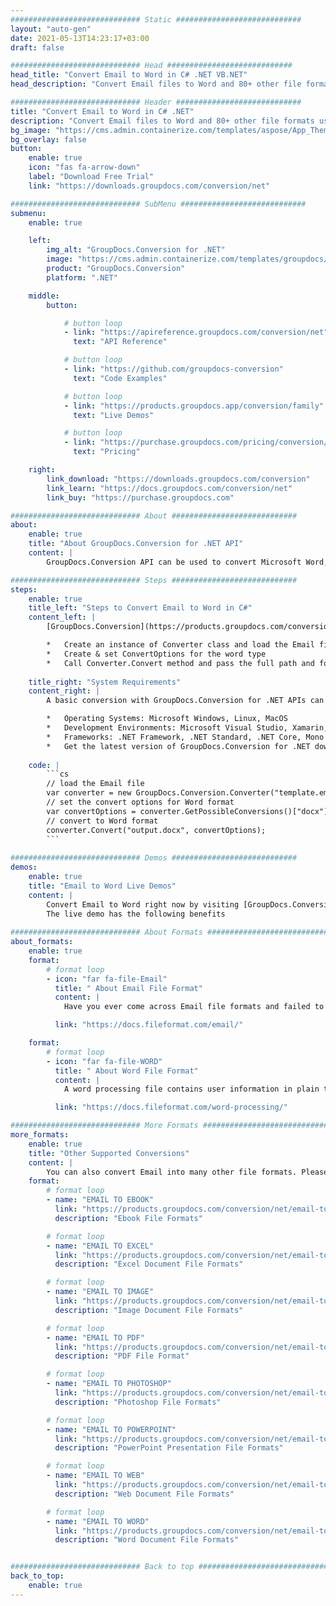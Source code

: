 ```yaml
---
############################# Static ############################
layout: "auto-gen"
date: 2021-05-13T14:23:17+03:00
draft: false

############################# Head ############################
head_title: "Convert Email to Word in C# .NET VB.NET"
head_description: "Convert Email files to Word and 80+ other file formats using native documents conversion API for .NET (C#, ASP.NET, VB.NET, .NET Core) applications."

############################# Header ############################
title: "Convert Email to Word in C# .NET"
description: "Convert Email files to Word and 80+ other file formats using native documents conversion API for .NET (C#, ASP.NET, VB.NET, .NET Core) applications."
bg_image: "https://cms.admin.containerize.com/templates/aspose/App_Themes/V3/images/bg/header1.png"
bg_overlay: false
button:
    enable: true
    icon: "fas fa-arrow-down"
    label: "Download Free Trial"
    link: "https://downloads.groupdocs.com/conversion/net"

############################# SubMenu ############################
submenu:
    enable: true

    left:
        img_alt: "GroupDocs.Conversion for .NET"
        image: "https://cms.admin.containerize.com/templates/groupdocs/images/product-logos/90x90-noborder/groupdocs-conversion-net.png"
        product: "GroupDocs.Conversion"
        platform: ".NET"

    middle:
        button:

            # button loop
            - link: "https://apireference.groupdocs.com/conversion/net"
              text: "API Reference"

            # button loop
            - link: "https://github.com/groupdocs-conversion"
              text: "Code Examples"

            # button loop
            - link: "https://products.groupdocs.app/conversion/family"
              text: "Live Demos"

            # button loop
            - link: "https://purchase.groupdocs.com/pricing/conversion/net"
              text: "Pricing"

    right:
        link_download: "https://downloads.groupdocs.com/conversion"
        link_learn: "https://docs.groupdocs.com/conversion/net"
        link_buy: "https://purchase.groupdocs.com"

############################# About ############################
about:
    enable: true
    title: "About GroupDocs.Conversion for .NET API"
    content: |
        GroupDocs.Conversion API can be used to convert Microsoft Word, Excel, PowerPoint, PDF, Visio and various other formats. GroupDocs.Conversion is a standalone API that is suitable for server side and backend systems where high performance is required. It does not depend on any software like Microsoft or Open Office.

############################# Steps ############################
steps:
    enable: true
    title_left: "Steps to Convert Email to Word in C#"
    content_left: |
        [GroupDocs.Conversion](https://products.groupdocs.com/conversion/net/) makes it easy for developers to convert the Email file to Word using a few lines of code.

        *   Create an instance of Converter class and load the Email file with full path
        *   Create & set ConvertOptions for the word type
        *   Call Converter.Convert method and pass the full path and format (WORD) as parameter
        
    title_right: "System Requirements"
    content_right: |
        A basic conversion with GroupDocs.Conversion for .NET APIs can be done by implementing a few easy steps. Our APIs are supported on all major platforms and operating systems. Before executing the code below, please make sure that you have the following prerequisites installed on your system.

        *   Operating Systems: Microsoft Windows, Linux, MacOS
        *   Development Environments: Microsoft Visual Studio, Xamarin, MonoDevelop
        *   Frameworks: .NET Framework, .NET Standard, .NET Core, Mono
        *   Get the latest version of GroupDocs.Conversion for .NET downloaded from [Nuget](https://www.nuget.org/packages/groupdocs.conversion)
        
    code: |
        ```cs
        // load the Email file
        var converter = new GroupDocs.Conversion.Converter("template.eml");
        // set the convert options for Word format
        var convertOptions = converter.GetPossibleConversions()["docx"].ConvertOptions;
        // convert to Word format
        converter.Convert("output.docx", convertOptions);
        ```
        
############################# Demos ############################
demos:
    enable: true
    title: "Email to Word Live Demos"
    content: |
        Convert Email to Word right now by visiting [GroupDocs.Conversion Live Demos](https://products.groupdocs.app/conversion/email-to-word) website.  
        The live demo has the following benefits
        
############################# About Formats ############################
about_formats:
    enable: true
    format:
        # format loop
        - icon: "far fa-file-Email"
          title: " About Email File Format"
          content: |
            Have you ever come across Email file formats and failed to open it? You have come to the right place, we are going to explain what Email file formats are and what are the recommended software that can open or use them. Email file formats are used by email applications to store their various data including email messages, attachments, folders, address books etc. Email file formats are mainly associated with Outlook Express Email Message file. Additional types of files may also be using the Email file extension. There are several common file types used with regards to email.  Below is the list of the most popular file formats used by various email clients to store e-mail messages and other related data.

          link: "https://docs.fileformat.com/email/"

    format:
        # format loop
        - icon: "far fa-file-WORD"
          title: " About Word File Format"
          content: |
            A word processing file contains user information in plain text or rich text format. A plain text file format contains unformatted text and no font or page settings etc. can be applied. In contrast, a rich text file format allows formatting options such as setting fonts type, styles (bold, italic, underline, etc.), page margins, headings, bullets and numbers, and several other formatting features. The use of plain text files have reduced significantly with passage of time as there are more powerful computers and programs available to offer rich text files processing. Microsoft Word for Windows, Mac, iOS and Android is a powerful word processor that can open, read and edit such document file formats in addition to other text editors. Common plain text file extensions and associated file formats include TXT, CSV, while file extensions for rich text documents include DOCX, DOC and RTF.

          link: "https://docs.fileformat.com/word-processing/"

############################# More Formats ############################
more_formats:
    enable: true
    title: "Other Supported Conversions"
    content: |
        You can also convert Email into many other file formats. Please see the complete list below.
    format: 
        # format loop
        - name: "EMAIL TO EBOOK"
          link: "https://products.groupdocs.com/conversion/net/email-to-ebook"
          description: "Ebook File Formats"

        # format loop
        - name: "EMAIL TO EXCEL"
          link: "https://products.groupdocs.com/conversion/net/email-to-excel"
          description: "Excel Document File Formats"

        # format loop
        - name: "EMAIL TO IMAGE"
          link: "https://products.groupdocs.com/conversion/net/email-to-image"
          description: "Image Document File Formats"

        # format loop
        - name: "EMAIL TO PDF"
          link: "https://products.groupdocs.com/conversion/net/email-to-pdf"
          description: "PDF File Format"

        # format loop
        - name: "EMAIL TO PHOTOSHOP"
          link: "https://products.groupdocs.com/conversion/net/email-to-photoshop"
          description: "Photoshop File Formats"

        # format loop
        - name: "EMAIL TO POWERPOINT"
          link: "https://products.groupdocs.com/conversion/net/email-to-powerpoint"
          description: "PowerPoint Presentation File Formats"

        # format loop
        - name: "EMAIL TO WEB"
          link: "https://products.groupdocs.com/conversion/net/email-to-web"
          description: "Web Document File Formats"

        # format loop
        - name: "EMAIL TO WORD"
          link: "https://products.groupdocs.com/conversion/net/email-to-word"
          description: "Word Document File Formats"


############################# Back to top ###############################
back_to_top:
    enable: true
---
```

